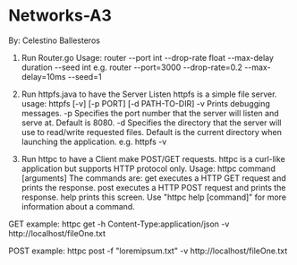 # Networks-A3
By: Celestino Ballesteros

1. Run Router.go
Usage:
    router --port int --drop-rate float --max-delay duration --seed int
e.g.
router --port=3000 --drop-rate=0.2 --max-delay=10ms --seed=1


2. Run httpfs.java to have the Server Listen
httpfs is a simple file server.
    usage: httpfs [-v] [-p PORT] [-d PATH-TO-DIR]
        -v   Prints debugging messages.
        -p   Specifies the port number that the server will listen and serve at.
             Default is 8080.
        -d   Specifies the directory that the server will use to read/write
             requested files. Default is the current directory when launching the
             application.
e.g.
    httpfs -v


3. Run httpc to have a Client make POST/GET requests.
httpc is a curl-like application but supports HTTP protocol only.
    Usage:
    httpc command [arguments]
    The commands are:
        get     executes a HTTP GET request and prints the response.
        post    executes a HTTP POST request and prints the response.
        help    prints this screen.
    Use "httpc help [command]" for more information about a command.
    
GET example:
	httpc get -h Content-Type:application/json -v http://localhost/fileOne.txt
            
POST example:
        httpc post -f "loremipsum.txt" -v http://localhost/fileOne.txt
